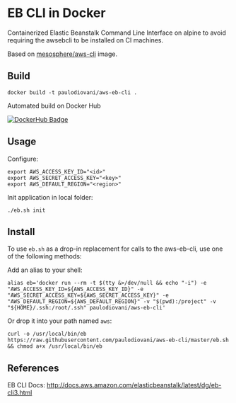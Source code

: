 # EB CLI in Docker

Containerized Elastic Beanstalk Command Line Interface on alpine to avoid
requiring the awsebcli to be installed on CI machines.

Based on [mesosphere/aws-cli](https://hub.docker.com/r/mesosphere/aws-cli/) image.

## Build

```
docker build -t paulodiovani/aws-eb-cli .
```

Automated build on Docker Hub

[![DockerHub Badge](http://dockeri.co/image/paulodiovani/aws-eb-cli)](https://hub.docker.com/r/paulodiovani/aws-eb-cli/)

## Usage

Configure:

```
export AWS_ACCESS_KEY_ID="<id>"
export AWS_SECRET_ACCESS_KEY="<key>"
export AWS_DEFAULT_REGION="<region>"
```

Init application in local folder:

```
./eb.sh init
```

## Install

To use `eb.sh` as a drop-in replacement for calls to the aws-eb-cli, use one of the following methods:

Add an alias to your shell:

```
alias eb='docker run --rm -t $(tty &>/dev/null && echo "-i") -e "AWS_ACCESS_KEY_ID=${AWS_ACCESS_KEY_ID}" -e "AWS_SECRET_ACCESS_KEY=${AWS_SECRET_ACCESS_KEY}" -e "AWS_DEFAULT_REGION=${AWS_DEFAULT_REGION}" -v "$(pwd):/project" -v "${HOME}/.ssh:/root/.ssh" paulodiovani/aws-eb-cli'
```

Or drop it into your path named `aws`:

```
curl -o /usr/local/bin/eb https://raw.githubusercontent.com/paulodiovani/aws-eb-cli/master/eb.sh && chmod a+x /usr/local/bin/eb
```

## References

EB CLI Docs: http://docs.aws.amazon.com/elasticbeanstalk/latest/dg/eb-cli3.html
